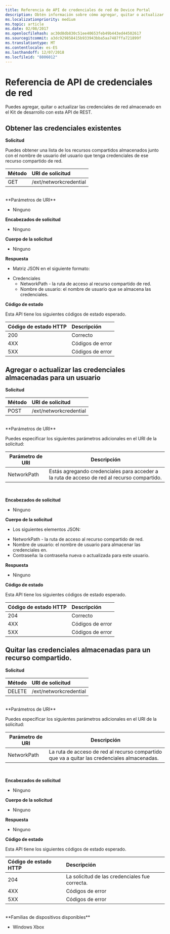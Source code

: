 ```yaml
---
title: Referencia de API de credenciales de red de Device Portal
description: Obtén información sobre cómo agregar, quitar o actualizar las credenciales de red mediante programación.
ms.localizationpriority: medium
ms.topic: article
ms.date: 02/08/2017
ms.openlocfilehash: ac30d8db830c51ee40653feb49b443ed44502617
ms.sourcegitcommit: a3dc929858415b933943bba5aa7487ffa721899f
ms.translationtype: MT
ms.contentlocale: es-ES
ms.lasthandoff: 12/07/2018
ms.locfileid: "8806012"
---
```

# <a name="network-credentials-api-reference"></a>Referencia de API de credenciales de red
Puedes agregar, quitar o actualizar las credenciales de red almacenado en el Kit de desarrollo con esta API de REST.

## <a name="get-existing-credentials"></a>Obtener las credenciales existentes

**Solicitud**

Puedes obtener una lista de los recursos compartidos almacenados junto con el nombre de usuario del usuario que tenga credenciales de ese recurso compartido de red.

Método      | URI de solicitud
:------     | :-----
GET | /ext/networkcredential
<br />
**Parámetros de URI**

- Ninguno

**Encabezados de solicitud**

- Ninguno

**Cuerpo de la solicitud**   

- Ninguno

**Respuesta**   

- Matriz JSON en el siguiente formato:
* Credenciales
  * NetworkPath - la ruta de acceso al recurso compartido de red.
  * Nombre de usuario: el nombre de usuario que se almacena las credenciales.

**Código de estado**

Esta API tiene los siguientes códigos de estado esperado.

Código de estado HTTP      | Descripción
:------     | :-----
200 | Correcto
4XX | Códigos de error
5XX | Códigos de error

## <a name="add-or-update-stored-credentials-for-a-user"></a>Agregar o actualizar las credenciales almacenadas para un usuario

**Solicitud**

Método      | URI de solicitud
:------     | :-----
POST | /ext/networkcredential
<br />
**Parámetros de URI**

Puedes especificar los siguientes parámetros adicionales en el URI de la solicitud:

| Parámetro de URI      | Descripción     | 
| ------------------ |-----------------|
| NetworkPath        | Estás agregando credenciales para acceder a la ruta de acceso de red al recurso compartido. |
<br>

**Encabezados de solicitud**

- Ninguno

**Cuerpo de la solicitud**

- Los siguientes elementos JSON:
* NetworkPath - la ruta de acceso al recurso compartido de red.
* Nombre de usuario: el nombre de usuario para almacenar las credenciales en.
* Contraseña: la contraseña nueva o actualizada para este usuario.

**Respuesta**   

- Ninguno  

**Código de estado**

Esta API tiene los siguientes códigos de estado esperado.

Código de estado HTTP      | Descripción
:------     | :-----
204 | Correcto
4XX | Códigos de error
5XX | Códigos de error

## <a name="remove-stored-credentials-for-a-share"></a>Quitar las credenciales almacenadas para un recurso compartido.

**Solicitud**

Método      | URI de solicitud
:------     | :-----
DELETE | /ext/networkcredential
<br />
**Parámetros de URI**

Puedes especificar los siguientes parámetros adicionales en el URI de la solicitud:

| Parámetro de URI      | Descripción     | 
| ------------------ |-----------------|
| NetworkPath        | La ruta de acceso de red al recurso compartido que va a quitar las credenciales almacenadas. |
<br>

**Encabezados de solicitud**

- Ninguno

**Cuerpo de la solicitud**   

- Ninguno

**Respuesta**   

- Ninguno 

**Código de estado**

Esta API tiene los siguientes códigos de estado esperado.

Código de estado HTTP      | Descripción
:------     | :-----
204 | La solicitud de las credenciales fue correcta.
4XX | Códigos de error
5XX | Códigos de error

<br />
**Familias de dispositivos disponibles**

* Windows Xbox


